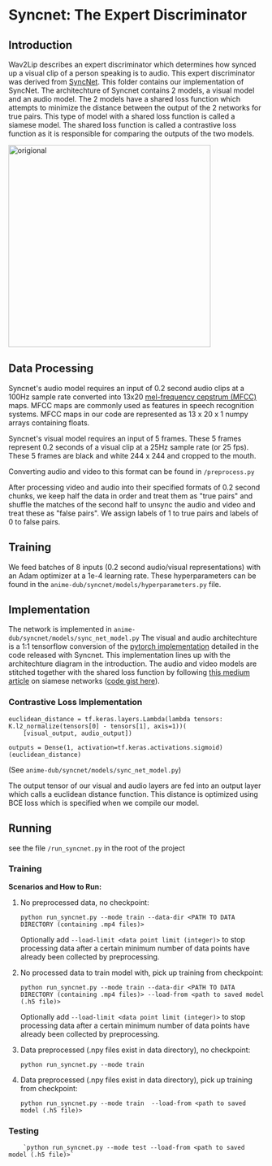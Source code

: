 # Syncnet: The Expert Discriminator

## Introduction

Wav2Lip describes an expert discriminator which determines how synced up a visual clip of a person speaking is to audio. This expert discriminator was derived from [SyncNet](https://www.robots.ox.ac.uk/~vgg/publications/2016/Chung16a/chung16a.pdf). This folder contains our implementation of SyncNet. The architechture of Syncnet contains 2 models, a visual model and an audio model. The 2 models have a shared loss function which attempts to minimize the distance between the output of the 2 networks for true pairs. This type of model with a shared loss function is called a siamese model. The shared loss function is called a contrastive loss function as it is responsible for comparing the outputs of the two models.

<img width="398" alt="origional" src="https://user-images.githubusercontent.com/70986035/114319372-3c00c500-9adf-11eb-9389-3c415fcef3a5.png">

## Data Processing

Syncnet's audio model requires an input of 0.2 second audio clips at a 100Hz sample rate converted into 13x20 [mel-frequency cepstrum (MFCC)](https://en.wikipedia.org/wiki/Mel-frequency_cepstrum) maps. MFCC maps are commonly used as features in speech recognition systems. MFCC maps in our code are represented as 13 x 20 x 1 numpy arrays containing floats.

Syncnet's visual model requires an input of 5 frames. These 5 frames represent 0.2 seconds of a visual clip at a 25Hz sample rate (or 25 fps). These 5 frames are black and white 244 x 244 and cropped to the mouth.

Converting audio and video to this format can be found in `/preprocess.py`

After processing video and audio into their specified formats of 0.2 second chunks, we keep half the data in order and treat them as "true pairs" and shuffle the matches of the second half to unsync the audio and video and treat these as "false pairs". We assign labels of 1 to true pairs and labels of 0 to false pairs.

## Training

We feed batches of 8 inputs (0.2 second audio/visual representations) with an Adam optimizer at a 1e-4 learning rate. These hyperparameters can be found in the `anime-dub/syncnet/models/hyperparameters.py` file.

## Implementation 

The network is implemented in `anime-dub/syncnet/models/sync_net_model.py` The visual and audio architechture is a 1:1 tensorflow conversion of the [pytorch implementation](https://github.com/joonson/syncnet_python/blob/master/SyncNetModel.py) detailed in the code released with Syncnet. This implementation lines up with the architechture diagram in the introduction. The audio and video models are stitched together with the shared loss function by following [this medium article](https://medium.com/predict/face-recognition-from-scratch-using-siamese-networks-and-tensorflow-df03e32f8cd0) on siamese networks ([code gist here](https://gist.github.com/shubham0204/c764b9ceb3186918993ee1c5f6c46bd8#file-face_recog-py)).

### Contrastive Loss Implementation

```
euclidean_distance = tf.keras.layers.Lambda(lambda tensors: K.l2_normalize(tensors[0] - tensors[1], axis=1))(
    [visual_output, audio_output])

outputs = Dense(1, activation=tf.keras.activations.sigmoid)(euclidean_distance)
```
(See `anime-dub/syncnet/models/sync_net_model.py`)

The output tensor of our visual and audio layers are fed into an output layer which calls a euclidean distance function. This distance is optimized using BCE loss which is specified when we compile our model.

## Running

see the file `/run_syncnet.py` in the root of the project

### Training

**Scenarios and How to Run:**

  1. No preprocessed data, no checkpoint:

        `python run_syncnet.py --mode train --data-dir <PATH TO DATA DIRECTORY (containing .mp4 files)>`
  
        Optionally add `--load-limit <data point limit (integer)>` to stop processing data after a certain minimum number of data points have already been collected by preprocessing.

  2. No processed data to train model with, pick up training from checkpoint:

        `python run_syncnet.py --mode train --data-dir <PATH TO DATA DIRECTORY (containing .mp4 files)> --load-from <path to saved model (.h5 file)>`

        Optionally add `--load-limit <data point limit (integer)>` to stop processing data after a certain minimum number of data points have already been collected by preprocessing.
  
  3. Data preprocessed (.npy files exist in data directory), no checkpoint:

        `python run_syncnet.py --mode train`

  4. Data preprocessed (.npy files exist in data directory), pick up training from checkpoint:

        `python run_syncnet.py --mode train  --load-from <path to saved model (.h5 file)>`

### Testing
        `python run_syncnet.py --mode test --load-from <path to saved model (.h5 file)>`


